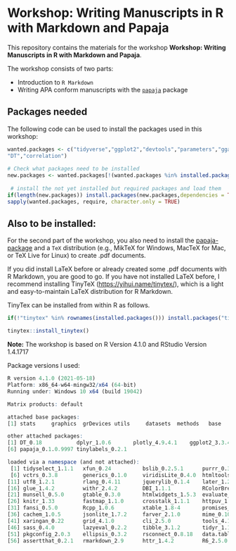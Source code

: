 # Workshop: Writing Manuscripts in R with Markdown and Papaja

This repository contains the materials for the workshop **Workshop: Writing Manuscripts in R with Markdown and Papaja**. 

The workshop consists of two parts:

- Introduction to `R Markdown`
- Writing APA conform manuscripts with the [`papaja`](https://github.com/crsh/papaja) package


## Packages needed

The following code can be used to install the packages used in this workshop:

```r
wanted.packages <- c("tidyverse","ggplot2","devtools","parameters","gganimate","plotly","kableExtra",
"DT","correlation")
  
# Check what packages need to be installed
new.packages <- wanted.packages[!(wanted.packages %in% installed.packages()[,"Package"])]
  
 # install the not yet installed but required packages and load them
if(length(new.packages)) install.packages(new.packages,dependencies = TRUE)
sapply(wanted.packages, require, character.only = TRUE)
```

## Also to be installed:

For the second part of the workshop, you also need to install the [papaja-package](https://github.com/crsh/papaja) and a `TeX` distribution (e.g., MikTeX for Windows, MacTeX for Mac, or TeX Live for Linux) to create .pdf documents. 

If you did install LaTeX before or already created some .pdf documents with R Markdown, you are good to go.   If you have not installed LaTeX before, I recommend installing TinyTeX (https://yihui.name/tinytex/), which is a light and easy-to-maintain LaTeX distribution for R Markdown.

TinyTex can be installed from within R as follows.

```r
if(!"tinytex" %in% rownames(installed.packages())) install.packages("tinytex")

tinytex::install_tinytex()
```



**Note:** The workshop is based on R Version 4.1.0 and RStudio Version 1.4.1717


Package versions I used:
```r
R version 4.1.0 (2021-05-18)
Platform: x86_64-w64-mingw32/x64 (64-bit)
Running under: Windows 10 x64 (build 19042)

Matrix products: default

attached base packages:
[1] stats     graphics  grDevices utils     datasets  methods   base     

other attached packages:
[1] DT_0.18           dplyr_1.0.6       plotly_4.9.4.1    ggplot2_3.3.4     shiny_1.6.0      
[6] papaja_0.1.0.9997 tinylabels_0.2.1 

loaded via a namespace (and not attached):
 [1] tidyselect_1.1.1   xfun_0.24          bslib_0.2.5.1      purrr_0.3.4        colorspace_2.0-1  
 [6] vctrs_0.3.8        generics_0.1.0     viridisLite_0.4.0  htmltools_0.5.1.1  yaml_2.2.1        
[11] utf8_1.2.1         rlang_0.4.11       jquerylib_0.1.4    later_1.2.0        pillar_1.6.1      
[16] glue_1.4.2         withr_2.4.2        DBI_1.1.1          RColorBrewer_1.1-2 lifecycle_1.0.0   
[21] munsell_0.5.0      gtable_0.3.0       htmlwidgets_1.5.3  evaluate_0.14      labeling_0.4.2    
[26] knitr_1.33         fastmap_1.1.0      crosstalk_1.1.1    httpuv_1.6.1       markdown_1.1      
[31] fansi_0.5.0        Rcpp_1.0.6         xtable_1.8-4       promises_1.2.0.1   scales_1.1.1      
[36] cachem_1.0.5       jsonlite_1.7.2     farver_2.1.0       mime_0.10          digest_0.6.27     
[41] xaringan_0.22      grid_4.1.0         cli_2.5.0          tools_4.1.0        magrittr_2.0.1    
[46] sass_0.4.0         lazyeval_0.2.2     tibble_3.1.2       tidyr_1.1.3        crayon_1.4.1      
[51] pkgconfig_2.0.3    ellipsis_0.3.2     rsconnect_0.8.18   data.table_1.14.0  rstudioapi_0.13   
[56] assertthat_0.2.1   rmarkdown_2.9      httr_1.4.2         R6_2.5.0           compiler_4.1.0  
```
